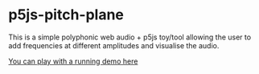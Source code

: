 # p5js-pitch-plane

This is a simple polyphonic web audio + p5js toy/tool allowing the user to add frequencies at different amplitudes and visualise the audio.

[You can play with a running demo here](https://nbogie.github.io/p5js-pitch-plane/)
